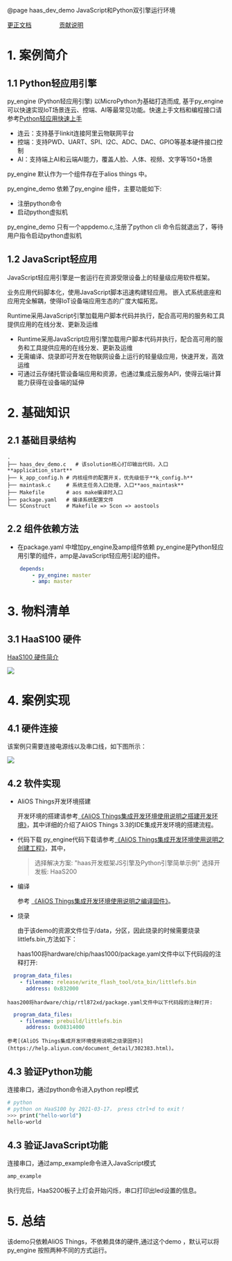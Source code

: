 @page haas_dev_demo JavaScript和Python双引擎运行环境

[更正文档](https://gitee.com/alios-things/haas_dev_demo/edit/master/README.md) &emsp;&emsp;&emsp;&emsp; [贡献说明](https://help.aliyun.com/document_detail/302301.html)

# 1. 案例简介
## 1.1 Python轻应用引擎
py_engine (Python轻应用引擎) 以MicroPython为基础打造而成, 基于py_engine可以快速实现IoT场景连云、控端、AI等最常见功能。快速上手文档和编程接口请参考[Python轻应用快速上手](https://g.alicdn.com/HaaSAI/PythonDoc/quickstart/index.html)
* 连云：支持基于linkit连接阿里云物联网平台
* 控端：支持PWD、UART、SPI、I2C、ADC、DAC、GPIO等基本硬件接口控制
* AI：支持端上AI和云端AI能力，覆盖人脸、人体、视频、文字等150+场景

py_engine 默认作为一个组件存在于alios things 中。

py_engine_demo 依赖了py_engine 组件，主要功能如下:

* 注册python命令
* 启动python虚拟机

py_engine_demo 只有一个appdemo.c,注册了python cli 命令后就退出了，等待用户指令启动python虚拟机

## 1.2 JavaScript轻应用
JavaScript轻应用引擎是一套运行在资源受限设备上的轻量级应用软件框架。

业务应用代码脚本化，使用JavaScript脚本迅速构建轻应用。
嵌入式系统底座和应用完全解耦，使得IoT设备端应用生态的广度大幅拓宽。

Runtime采用JavaScript引擎加载用户脚本代码并执行，配合高可用的服务和工具提供应用的在线分发、更新及运维
* Runtime采用JavaScript应用引擎加载用户脚本代码并执行，配合高可用的服务和工具提供应用的在线分发、更新及运维
* 无需编译、烧录即可开发在物联网设备上运行的轻量级应用，快速开发，高效运维
* 可通过云存储托管设备端应用和资源，也通过集成云服务API，使得云端计算能力获得在设备端的延伸

# 2. 基础知识
## 2.1 基础目录结构

```tree
.
├── haas_dev_demo.c   # 该solution核心打印输出代码，入口**application_start**
├── k_app_config.h # 内核组件的配置开关，优先级低于**k_config.h**
├── maintask.c     # 系统主任务入口处理，入口**aos_maintask**
├── Makefile       # aos make编译时入口
├── package.yaml   # 编译系统配置文件
└── SConstruct     # Makefile => Scon => aostools
```

## 2.2 组件依赖方法
* 在package.yaml 中增加py_engine及amp组件依赖
py_engine是Python轻应用引擎的组件，amp是JavaScript轻应用引起的组件。
```yaml
    depends:
        - py_engine: master
        - amp: master
```

# 3. 物料清单

## 3.1 HaaS100 硬件

[HaaS100 硬件简介](https://help.aliyun.com/document_detail/184426.html)

<div align=left display=flex>
    <img src="https://img.alicdn.com/imgextra/i4/O1CN01XxD6Xo217CB3FZnEU_!!6000000006937-2-tps-746-497.png" style="max-width:800px;" />
</div>

# 4. 案例实现

## 4.1 硬件连接
该案例只需要连接电源线以及串口线，如下图所示：

<img src="https://img.alicdn.com/imgextra/i2/O1CN01S9jkJw1dihpqURQH4_!!6000000003770-0-tps-1280-960.jpg" style="max-width:800px;" />

## 4.2 软件实现



* AliOS Things开发环境搭建

    开发环境的搭建请参考[《AliOS Things集成开发环境使用说明之搭建开发环境》](https://help.aliyun.com/document_detail/302378.html)，其中详细的介绍了AliOS Things 3.3的IDE集成开发环境的搭建流程。


* 代码下载
    py_engine代码下载请参考[《AliOS Things集成开发环境使用说明之创建工程》](https://help.aliyun.com/document_detail/302379.html)，其中，
    > 选择解决方案: "haas开发框架JS引擎及Python引擎简单示例"
    > 选择开发板: HaaS200


*  编译

    参考 [《AliOS Things集成开发环境使用说明之编译固件》](https://help.aliyun.com/document_detail/302384.html)。


* 烧录

    由于该demo的资源文件位于/data，分区，因此烧录的时候需要烧录littlefs.bin,方法如下：

    haas100将hardware/chip/haas1000/package.yaml文件中以下代码段的注释打开:
```yaml
  program_data_files:
    - filename: release/write_flash_tool/ota_bin/littlefs.bin
      address: 0xB32000
```

    haas200将hardware/chip/rtl872xd/package.yaml文件中以下代码段的注释打开:
```yaml
  program_data_files:
    - filename: prebuild/littlefs.bin
      address: 0x08314000
```

    参考[《AliOS Things集成开发环境使用说明之烧录固件》](https://help.aliyun.com/document_detail/302383.html)。

## 4.3 验证Python功能

连接串口，通过python命令进入python repl模式
```sh
# python
# python on HaaS100 by 2021-03-17， press ctrl+d to exit！
>>> print("hello-world")
hello-world
```

## 4.3 验证JavaScript功能

连接串口，通过amp_example命令进入JavaScript模式
```sh
amp_example
```
执行完后，HaaS200板子上灯会开始闪烁，串口打印出led设置的信息。

# 5. 总结

该demo只依赖AliOS Things，不依赖具体的硬件,通过这个demo ，默认可以将py_engine 按照两种不同的方式运行。
